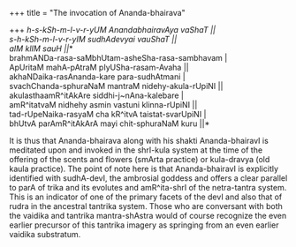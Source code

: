 +++
title = "The invocation of Ananda-bhairava"

+++
*h-s-kSh-m-l-v-r-yUM AnandabhairavAya vaShaT ||  
s-h-kSh-m-l-v-r-yIM sudhAdevyai vauShaT ||  
aIM klIM sauH ||**  
brahmANDa-rasa-saMbhUtam-asheSha-rasa-sambhavam |  
ApUritaM mahA-pAtraM pIyUSha-rasam-Avaha ||  
akhaNDaika-rasAnanda-kare para-sudhAtmani |  
svachChanda-sphuraNaM mantraM nidehy-akula-rUpiNI ||  
akulasthaamR^itAkAre siddhi-j\~nAna-kalebare |  
amR^itatvaM nidhehy asmin vastuni klinna-rUpiNI ||  
tad-rUpeNaika-rasyaM cha kR^itvA taistat-svarUpiNI |  
bhUtvA parAmR^itAkArA mayi chit-sphuraNaM kuru ||*

It is thus that Ananda-bhairava along with his shakti Ananda-bhairavI is
meditated upon and invoked in the shrI-kula system at the time of the
offering of the scents and flowers (smArta practice) or kula-dravya (old
kaula practice). The point of note here is that Ananda-bhairavI is
explicitly identified with sudhA-devI, the ambrosial goddess and offers
a clear parallel to parA of trika and its evolutes and amR^ita-shrI of
the netra-tantra system. This is an indicator of one of the primary
facets of the devI and also that of rudra in the ancestral tantrika
system. Those who are conversant with both the vaidika and tantrika
mantra-shAstra would of course recognize the even earlier precursor of
this tantrika imagery as springing from an even earlier vaidika
substratum.
